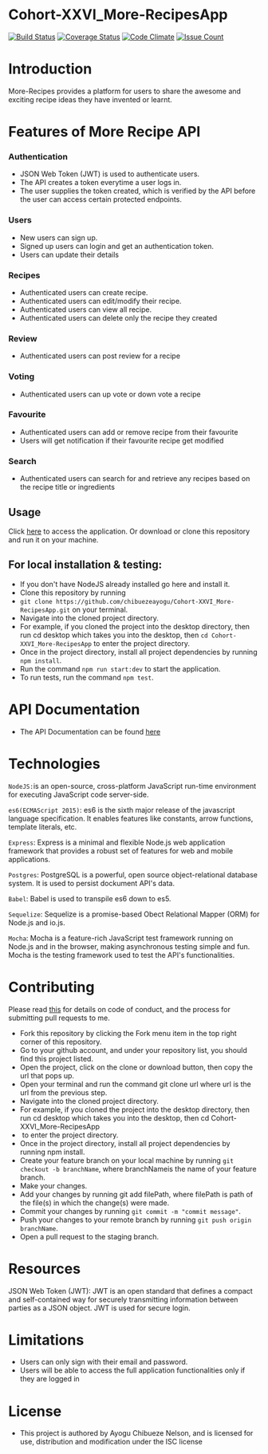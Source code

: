 # Cohort-XXVI_More-RecipesApp
[![Build Status](https://travis-ci.org/chibuezeayogu/Cohort-XXVI_More-RecipesApp.svg?branch=develop)](https://travis-ci.org/chibuezeayogu/Cohort-XXVI_More-RecipesApp)
[![Coverage Status](https://coveralls.io/repos/github/chibuezeayogu/Cohort-XXVI_More-RecipesApp/badge.svg)](https://coveralls.io/github/chibuezeayogu/Cohort-XXVI_More-RecipesApp)
[![Code Climate](https://codeclimate.com/github/chibuezeayogu/Cohort-XXVI_More-RecipesApp/badges/gpa.svg)](https://codeclimate.com/github/chibuezeayogu/Cohort-XXVI_More-RecipesApp)
[![Issue Count](https://codeclimate.com/github/chibuezeayogu/Cohort-XXVI_More-RecipesApp/badges/issue_count.svg)](https://codeclimate.com/github/chibuezeayogu/Cohort-XXVI_More-RecipesApp)

# Introduction 

More-Recipes provides a platform for users to share the awesome and exciting recipe ideas they have invented or learnt. 

# Features of More Recipe API

### Authentication
* JSON Web Token (JWT) is used to authenticate users.
* The API creates a token everytime a user logs in.
* The user supplies the token created, which is verified by the API before the user can access certain protected endpoints.

### Users
* New users can sign up.
* Signed up users can login and get an authentication token.
* Users can update their details

### Recipes
* Authenticated users can create recipe.
* Authenticated users can edit/modify their recipe.
* Authenticated users can view all recipe.
* Authenticated users can delete only the recipe they created


### Review
* Authenticated users can post review for a recipe


### Voting
* Authenticated users can up vote or down vote a recipe

### Favourite
* Authenticated users can add or remove recipe from their favourite
* Users will get notification if their favourite recipe get modified

### Search
* Authenticated users can search for and retrieve any recipes based on the recipe title or ingredients 

## Usage
Click [here](https://more-recipes-api.herokuapp.com) to access the application. Or download or clone this repository and run it on your machine.

## For local installation & testing:
- If you don't have NodeJS already installed go here and install it.
- Clone this repository by running
- `git clone https://github.com/chibuezeayogu/Cohort-XXVI_More-RecipesApp.git` on your terminal.
- Navigate into the cloned project directory.
- For example, if you cloned the project into the desktop directory, then run cd desktop which takes you into the desktop, then `cd Cohort-XXVI_More-RecipesApp` to enter the project directory.
- Once in the project directory, install all project dependencies by running `npm install`.
- Run the command `npm run start:dev` to start the application.
- To run tests, run the command `npm test`.

# API Documentation
- The API Documentation can be found [here](https://more-recipes-api.herokuapp.com/API-Documentation/#introduction)

# Technologies

`NodeJS:`is an open-source, cross-platform JavaScript run-time environment for executing JavaScript code server-side.

`es6(ECMAScript 2015)`: es6 is the sixth major release of the javascript language specification. It enables features like constants, arrow functions, template literals, etc.

`Express`: Express is a minimal and flexible Node.js web application framework that provides a robust set of features for web and mobile applications.

`Postgres`: PostgreSQL is a powerful, open source object-relational database system. It is used to persist dockument API's data.

`Babel`: Babel is used to transpile es6 down to es5.

`Sequelize`: Sequelize is a promise-based Obect Relational Mapper (ORM) for Node.js and io.js.

`Mocha`: Mocha is a feature-rich JavaScript test framework running on Node.js and in the browser, making asynchronous testing simple and fun. Mocha is the testing framework used to test the API's functionalities.


# Contributing

Please read [this](https://github.com/chibuezeayogu/Cohort-XXVI_More-RecipesApp/wiki/Contributing) for details on code of conduct, and the process for submitting pull requests to me.
* Fork this repository by clicking the Fork menu item in the top right corner of this repository.
* Go to your github account, and under your repository list, you should find this project listed.
* Open the project, click on the clone or download button, then copy the url that pops up.
* Open your terminal and run the command git clone url where url is the url from the previous step.
* Navigate into the cloned project directory.
* For example, if you cloned the project into the desktop directory, then run cd desktop which takes you into the desktop, then cd Cohort-XXVI_More-RecipesApp
*  to enter the project directory.
* Once in the project directory, install all project dependencies by running npm install.
* Create your feature branch on your local machine by running `git checkout -b branchName`, where branchNameis the name of your feature branch.
* Make your changes.
* Add your changes by running git add filePath, where filePath is path of the file(s) in which the change(s) were made.
* Commit your changes by running `git commit -m "commit message"`.
* Push your changes to your remote branch by running `git push origin branchName`.
* Open a pull request to the staging branch.

# Resources

JSON Web Token (JWT): JWT is an open standard that defines a compact and self-contained way for securely transmitting information between parties as a JSON object. JWT is used for secure login.

# Limitations

- Users can only sign with their email and password.
- Users will be able to access the full application functionalities only if they are logged in

# License
- This project is authored by Ayogu Chibueze Nelson, and is licensed for use, distribution and modification under the ISC license

